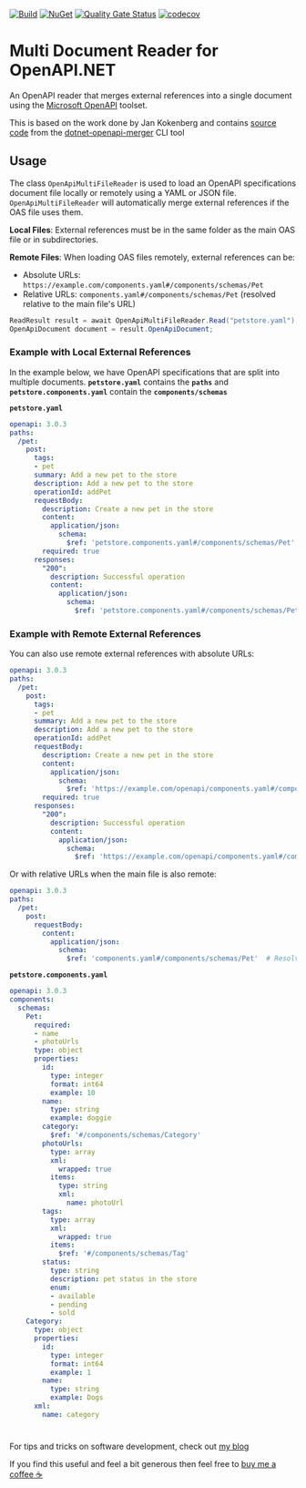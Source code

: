 [![Build](https://github.com/christianhelle/oasreader/actions/workflows/build.yml/badge.svg)](https://github.com/christianhelle/oasreader/actions/workflows/build.yml)
[![NuGet](https://img.shields.io/nuget/v/oasreader?color=blue)](https://www.nuget.org/packages/oasreader)
[![Quality Gate Status](https://sonarcloud.io/api/project_badges/measure?project=christianhelle_oasreader&metric=alert_status)](https://sonarcloud.io/summary/new_code?id=christianhelle_oasreader)
[![codecov](https://codecov.io/gh/christianhelle/oasreader/graph/badge.svg?token=242YT1N6T2)](https://codecov.io/gh/christianhelle/oasreader)

# Multi Document Reader for OpenAPI.NET

An OpenAPI reader that merges external references into a single document using the [Microsoft OpenAPI](https://www.nuget.org/packages/Microsoft.OpenApi.readers) toolset. 

This is based on the work done by Jan Kokenberg and contains [source code](https://dev.azure.com/janbaarssen/Open%20API%20Generator/_git/OpenApi.Merger) from the [dotnet-openapi-merger](https://www.nuget.org/packages/dotnet-openapi-merger) CLI tool

## Usage

The class `OpenApiMultiFileReader` is used to load an OpenAPI specifications document file locally or remotely using a YAML or JSON file. `OpenApiMultiFileReader` will automatically merge external references if the OAS file uses them.

**Local Files**: External references must be in the same folder as the main OAS file or in subdirectories.

**Remote Files**: When loading OAS files remotely, external references can be:

- Absolute URLs: `https://example.com/components.yaml#/components/schemas/Pet`
- Relative URLs: `components.yaml#/components/schemas/Pet` (resolved relative to the main file's URL)

```csharp
ReadResult result = await OpenApiMultiFileReader.Read("petstore.yaml");
OpenApiDocument document = result.OpenApiDocument;
```

### Example with Local External References

In the example below, we have OpenAPI specifications that are split into multiple documents. **`petstore.yaml`** contains the **`paths`** and **`petstore.components.yaml`** contain the **`components/schemas`**

**`petstore.yaml`**

```yaml
openapi: 3.0.3
paths:
  /pet:
    post:
      tags:
      - pet
      summary: Add a new pet to the store
      description: Add a new pet to the store
      operationId: addPet
      requestBody:
        description: Create a new pet in the store
        content:
          application/json:
            schema:
              $ref: 'petstore.components.yaml#/components/schemas/Pet'          
        required: true
      responses:
        "200":
          description: Successful operation
          content:
            application/json:
              schema:
                $ref: 'petstore.components.yaml#/components/schemas/Pet'
```

### Example with Remote External References

You can also use remote external references with absolute URLs:

```yaml
openapi: 3.0.3
paths:
  /pet:
    post:
      tags:
      - pet
      summary: Add a new pet to the store
      description: Add a new pet to the store
      operationId: addPet
      requestBody:
        description: Create a new pet in the store
        content:
          application/json:
            schema:
              $ref: 'https://example.com/openapi/components.yaml#/components/schemas/Pet'          
        required: true
      responses:
        "200":
          description: Successful operation
          content:
            application/json:
              schema:
                $ref: 'https://example.com/openapi/components.yaml#/components/schemas/Pet'
```

Or with relative URLs when the main file is also remote:

```yaml
openapi: 3.0.3
paths:
  /pet:
    post:
      requestBody:
        content:
          application/json:
            schema:
              $ref: 'components.yaml#/components/schemas/Pet'  # Resolved relative to main file's URL
```

**`petstore.components.yaml`**

```yaml
openapi: 3.0.3
components:
  schemas:
    Pet:
      required:
      - name
      - photoUrls
      type: object
      properties:
        id:
          type: integer
          format: int64
          example: 10
        name:
          type: string
          example: doggie
        category:
          $ref: '#/components/schemas/Category'
        photoUrls:
          type: array
          xml:
            wrapped: true
          items:
            type: string
            xml:
              name: photoUrl
        tags:
          type: array
          xml:
            wrapped: true
          items:
            $ref: '#/components/schemas/Tag'
        status:
          type: string
          description: pet status in the store
          enum:
          - available
          - pending
          - sold
    Category:
      type: object
      properties:
        id:
          type: integer
          format: int64
          example: 1
        name:
          type: string
          example: Dogs
      xml:
        name: category
```

#

For tips and tricks on software development, check out [my blog](https://christianhelle.com)

If you find this useful and feel a bit generous then feel free to [buy me a coffee ☕](https://www.buymeacoffee.com/christianhelle)
